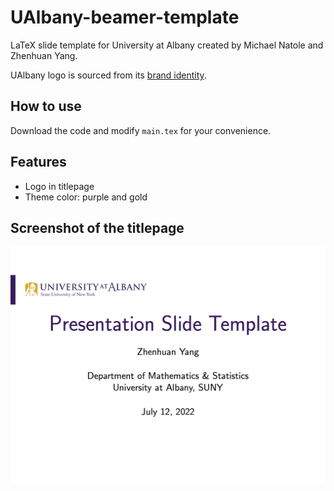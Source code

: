 # UAlbany-beamer-template

LaTeX slide template for University at Albany created by Michael Natole and Zhenhuan Yang.

UAlbany logo is sourced from its [brand identity](https://www.albany.edu/communications-marketing/brand-identity).

## How to use

Download the code and modify `main.tex` for your convenience.

## Features

- Logo in titlepage
- Theme color: purple and gold

## Screenshot of the titlepage

<img src="titlepage.png" width="600">
